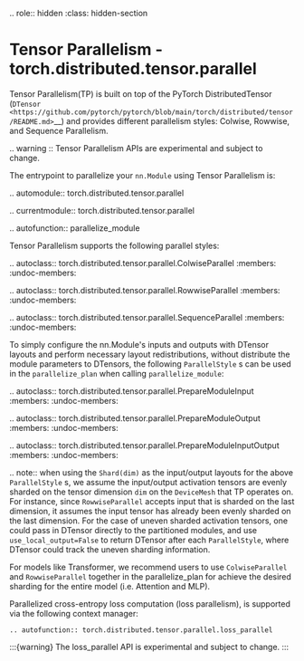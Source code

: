 .. role:: hidden
    :class: hidden-section

Tensor Parallelism - torch.distributed.tensor.parallel
======================================================

Tensor Parallelism(TP) is built on top of the PyTorch DistributedTensor
(`DTensor <https://github.com/pytorch/pytorch/blob/main/torch/distributed/tensor/README.md>`__)
and provides different parallelism styles: Colwise, Rowwise, and Sequence Parallelism.

.. warning ::
    Tensor Parallelism APIs are experimental and subject to change.

The entrypoint to parallelize your ``nn.Module`` using Tensor Parallelism is:

.. automodule:: torch.distributed.tensor.parallel

.. currentmodule:: torch.distributed.tensor.parallel

.. autofunction::  parallelize_module

Tensor Parallelism supports the following parallel styles:

.. autoclass:: torch.distributed.tensor.parallel.ColwiseParallel
  :members:
  :undoc-members:

.. autoclass:: torch.distributed.tensor.parallel.RowwiseParallel
  :members:
  :undoc-members:

.. autoclass:: torch.distributed.tensor.parallel.SequenceParallel
  :members:
  :undoc-members:

To simply configure the nn.Module's inputs and outputs with DTensor layouts
and perform necessary layout redistributions, without distribute the module
parameters to DTensors, the following ``ParallelStyle`` s can be used in
the ``parallelize_plan`` when calling ``parallelize_module``:

.. autoclass:: torch.distributed.tensor.parallel.PrepareModuleInput
  :members:
  :undoc-members:

.. autoclass:: torch.distributed.tensor.parallel.PrepareModuleOutput
  :members:
  :undoc-members:

.. autoclass:: torch.distributed.tensor.parallel.PrepareModuleInputOutput
  :members:
  :undoc-members:

.. note:: when using the ``Shard(dim)`` as the input/output layouts for the above
  ``ParallelStyle`` s, we assume the input/output activation tensors are evenly sharded on
  the tensor dimension ``dim`` on the ``DeviceMesh`` that TP operates on. For instance,
  since ``RowwiseParallel`` accepts input that is sharded on the last dimension, it assumes
  the input tensor has already been evenly sharded on the last dimension. For the case of uneven
  sharded activation tensors, one could pass in DTensor directly to the partitioned modules,
  and use ``use_local_output=False`` to return DTensor after each ``ParallelStyle``, where
  DTensor could track the uneven sharding information.

For models like Transformer, we recommend users to use `ColwiseParallel`
and `RowwiseParallel` together in the parallelize_plan for achieve the desired
sharding for the entire model (i.e. Attention and MLP).

Parallelized cross-entropy loss computation (loss parallelism), is supported via the following context manager:

```{eval-rst}
.. autofunction:: torch.distributed.tensor.parallel.loss_parallel
```

:::{warning}
The loss_parallel API is experimental and subject to change.
:::